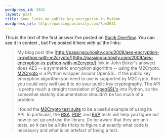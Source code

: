 ```yaml
--- 
wordpress_id: 2031
layout: post
title: Some links on public key encryption in Python
wordpress_url: http://passingcuriosity.com/?p=2031
---
```

This is the text of the first answer I've posted on [Stack Overflow](http://stackoverflow.com). You can see it in context [](http://stackoverflow.com/questions/1320671/how-to-encrypt-a-string-using-the-key/#1480380), but I've posted it here with *all* the links:

> My blog post (the [http://passingcuriosity.com/2009/aes-encryption-in-python-with-m2crypto/](http://passingcuriosity.com/2009/aes-encryption-in-python-with-m2crypto/) link in John Boker's answer) does AES -- a symmetric encryption algorithm -- using the M2Crypto. [M2Crypto](http://chandlerproject.org/Projects/MeTooCrypto) is a Python wrapper around OpenSSL. If the public key encryption algorithm you need to use is supported by M2Crypto, then you could very well use it to do your public key cryptography. The API is pretty much a straight translation of [OpenSSL's](http://openssl.org/docs/crypto/crypto.html#OVERVIEW) into Python, so the somewhat sketchy documentation shouldn't be too much of a problem.
> 
> I found the [M2Crypto test suite](http://svn.osafoundation.org/m2crypto/trunk/tests/) to be a useful example of using its API. In particular, the [RSA](http://svn.osafoundation.org/m2crypto/trunk/tests/test_rsa.py), [PGP](http://svn.osafoundation.org/m2crypto/trunk/tests/test_pgp.py), and [EVP](http://svn.osafoundation.org/m2crypto/trunk/tests/test_evp.py) tests will help you figure out how to set up and use the library. Do be aware that they are unit-tests, so it can be a little tricky to figure out exactly what code is necessary and what is an artefact of being a test.
